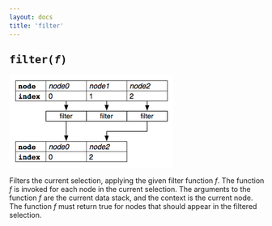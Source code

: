 ```yaml
---
layout: docs
title: 'filter'
---
```


## <tt>filter(<i>f</i>)</tt>

![filter](filter.png)

Filters the current selection, applying the given filter function <i>f</i>. The
function <i>f</i> is invoked for each node in the current selection. The
arguments to the function <i>f</i> are the current data stack, and the context
is the current node. The function <i>f</i> must return true for nodes that
should appear in the filtered selection.
